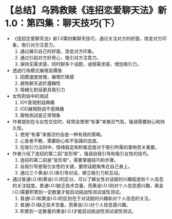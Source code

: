 # 【总结】乌鸦救赎《连招恋爱聊天法》新1.0：第四集：聊天技巧(下）

-   《连招恋爱聊天法》新1.0第四集聊天技巧，通过关注对方的好面，改变对方印象，吸引对方注意力。
    1.  通过展示自己的好面，改变对方印象。
    2.  通过引起对方好奇心，吸引对方注意力。
    3.  保持无需求感，同时聊多个话题，减弱需求感，增加吸引力。
-   透過行為模式展現高價值
    1.  回應速度放慢，展現忙碌感
    2.  避免聊天過於邏輯性
    3.  情緒化對話更具吸引力
-   女性對話中的測試
    1.  IOY表現對話興趣
    2.  IOD展現對話不感興趣
    3.  廢物測試是正常現象
-   作者提到在与女性交往时，经常会使用“有事”来推迟气氛，强调需要耐心和持久性。
    1.  使用“有事”来推迟约会是一种有效的策略。
    2.  心急者不教，需要耐心和不急躁的态度。
    3.  在吸引力法则中，情绪稳定和积极态度对于吸引所需的事物至关重要。
-   作者介绍了连招的第二招“变形带”，强调自我引导和吸引女性的技巧。
    1.  连招的第二招是“变形带”，需要掌握技巧和步骤。
    2.  自我引导是吸引女性的关键，要把话题聚焦在自己身上。
    3.  通过三个黄金I.O.I来引导对话，建立吸引力和互动。
-   通过普通I.O.I和黄金I.O.I的区分，可以了解女性对话题的兴趣程度和个人信息的关注程度。普通I.O.I缺乏技术含量，而黄金I.O.I则对个人信息感兴趣。黄金I.O.I需要积累到一定数量才能启动挑战性测试或性测试。
    1.  普通I.O.I和黄金I.O.I的区别在于对话题的兴趣和对个人信息的关注。
    2.  普通I.O.I缺乏技术含量，而黄金I.O.I对个人信息感兴趣。
    3.  积累到一定数量的黄金I.O.I才能启动挑战性测试或性测试。